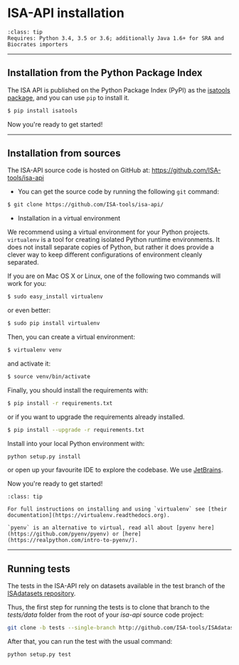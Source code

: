 ISA-API installation
====================


```{admonition} IMPORTANT
:class: tip
Requires: Python 3.4, 3.5 or 3.6; additionally Java 1.6+ for SRA and
Biocrates importers
```

***

## Installation from the Python Package Index

The ISA API is published on the Python Package Index (PyPI) as the
[isatools package](https://pypi.python.org/pypi/isatools/), and you can use `pip` to
install it.

```bash
$ pip install isatools
```

Now you're ready to get started!

***

## Installation from sources


The ISA-API source code is hosted on GitHub at:
<https://github.com/ISA-tools/isa-api>

* You can get the source code by running the following `git` command:

```bash
$ git clone https://github.com/ISA-tools/isa-api/
```

* Installation in a virtual environment

We recommend using a virtual environment for your Python projects.
`virtualenv` is a tool for creating isolated Python runtime
environments. It does not install separate copies of Python, but rather
it does provide a clever way to keep different configurations of
environment cleanly separated.

If you are on Mac OS X or Linux, one of the following two commands will
work for you:
```bash
$ sudo easy_install virtualenv
```

or even better:

```bash
$ sudo pip install virtualenv
```

Then, you can create a virtual environment: 

```bash
$ virtualenv venv
```

and activate it: 
```bash
$ source venv/bin/activate
```

Finally, you should install the requirements with:
```bash
$ pip install -r requirements.txt
```

 or if you want to upgrade the requirements already installed.

```bash 
$ pip install --upgrade -r requirements.txt
```


Install into your local Python environment with:

```bash
python setup.py install
```

or open up your favourite IDE to explore the codebase. We use
[JetBrains](https://www.jetbrains.com/pycharm/).

Now you\'re ready to get started!

```{admonition} Tip
:class: tip

For full instructions on installing and using `virtualenv` see [their
documentation](https://virtualenv.readthedocs.org).

`pyenv` is an alternative to virtual, read all about [pyenv here](https://github.com/pyenv/pyenv) or [here](https://realpython.com/intro-to-pyenv/).
```

***
## Running tests

The tests in the ISA-API rely on datasets available in the test branch
of the [ISAdatasets
repository](http://github.com/ISA-tools/ISAdatasets).

Thus, the first step for running the tests is to clone that branch to
the *tests/data* folder from the root of your
*isa-api* source code project:

```bash
git clone -b tests --single-branch http://github.com/ISA-tools/ISAdatasets tests/data
```

After that, you can run the test with the usual command:

```bash
python setup.py test
```
